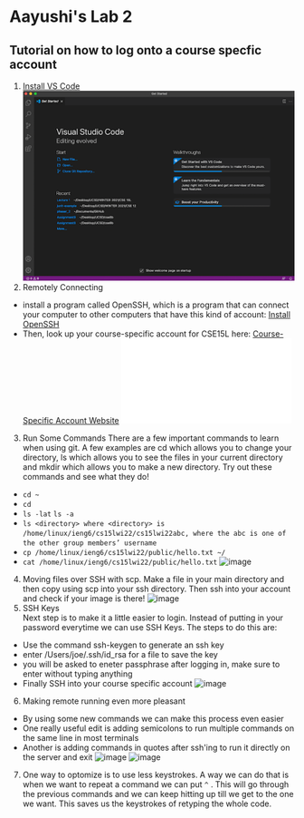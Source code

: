 # Aayushi's Lab 2
## Tutorial on how to log onto a course specfic account
1. [Install VS Code]( https://code.visualstudio.com)
![image](VScode.png)
2. Remotely Connecting
* install a program called OpenSSH, which is a program that can connect your computer to other computers that have this kind of account:
[Install OpenSSH](https://docs.microsoft.com/en-us/windows-server/administration/openssh/openssh_install_firstuse)
* Then, look up your course-specific account for CSE15L here:
[Course-Specific Account Website](https://sdacs.ucsd.edu/~icc/index.php)
![image](Remotely-Connecting.html)
3. Run Some Commands
There are a few important commands to learn when using git. A few examples are cd which allows you to change your directory, ls which allows you to see the files in your current directory and mkdir which allows you to make a new directory. Try out these commands and see what they do!
* ```cd ~```
* ```cd```
* ```ls -lat```
```ls -a```
* ```ls <directory> where <directory> is /home/linux/ieng6/cs15lwi22/cs15lwi22abc, where the abc is one of the other group members’ username```
* ```cp /home/linux/ieng6/cs15lwi22/public/hello.txt ~/```
* ```cat /home/linux/ieng6/cs15lwi22/public/hello.txt```
![image](runCommands.png)
 4. Moving files over SSH with scp. Make a file in your main directory and then copy using scp into your ssh directory. Then ssh into your account and check if your image is there!
![image](SCPstep.png)
 5. SSH Keys  
 Next step is to make it a little easier to login. Instead of putting in your password everytime we can use SSH Keys.
 The steps to do this are: 
 * Use the command ssh-keygen to generate an ssh key
 * enter /Users/joe/.ssh/id_rsa for a file to save the key
 * you will be asked to eneter passphrase after logging in, make sure to enter without typing anything
 * Finally SSH into your course specific account
 ![image](five.png)
 6. Making remote running even more pleasant
 * By using some new commands we can make this process even easier
 * One really useful edit is adding semicolons to run multiple commands on the same line in most terminals
 * Another is adding commands in quotes after ssh'ing to run it directly on the server and exit 
![image](six.png)
![image](sixpart2.png)
7. One way to optomize is to use less keystrokes. A way we can do that is when we want to repeat a command we can put ```^``` . This will go through the previous commands and we can keep hitting up till we get to the one we want. This saves us the keystrokes of retyping the whole code.
 
 
 
  
  
